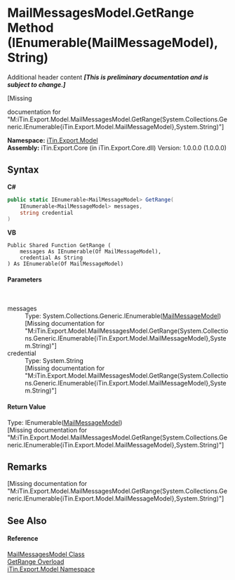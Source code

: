 # MailMessagesModel.GetRange Method (IEnumerable(MailMessageModel), String)
Additional header content _**\[This is preliminary documentation and is subject to change.\]**_

\[Missing <summary> documentation for "M:iTin.Export.Model.MailMessagesModel.GetRange(System.Collections.Generic.IEnumerable{iTin.Export.Model.MailMessageModel},System.String)"\]

**Namespace:**&nbsp;<a href="ef57ffcc-e95e-b212-5a46-9aa6f5a3511f">iTin.Export.Model</a><br />**Assembly:**&nbsp;iTin.Export.Core (in iTin.Export.Core.dll) Version: 1.0.0.0 (1.0.0.0)

## Syntax

**C#**<br />
``` C#
public static IEnumerable<MailMessageModel> GetRange(
	IEnumerable<MailMessageModel> messages,
	string credential
)
```

**VB**<br />
``` VB
Public Shared Function GetRange ( 
	messages As IEnumerable(Of MailMessageModel),
	credential As String
) As IEnumerable(Of MailMessageModel)
```


#### Parameters
&nbsp;<dl><dt>messages</dt><dd>Type: System.Collections.Generic.IEnumerable(<a href="cadecb15-810c-f89c-f934-b20d7baf91b4">MailMessageModel</a>)<br />\[Missing <param name="messages"/> documentation for "M:iTin.Export.Model.MailMessagesModel.GetRange(System.Collections.Generic.IEnumerable{iTin.Export.Model.MailMessageModel},System.String)"\]</dd><dt>credential</dt><dd>Type: System.String<br />\[Missing <param name="credential"/> documentation for "M:iTin.Export.Model.MailMessagesModel.GetRange(System.Collections.Generic.IEnumerable{iTin.Export.Model.MailMessageModel},System.String)"\]</dd></dl>

#### Return Value
Type: IEnumerable(<a href="cadecb15-810c-f89c-f934-b20d7baf91b4">MailMessageModel</a>)<br />\[Missing <returns> documentation for "M:iTin.Export.Model.MailMessagesModel.GetRange(System.Collections.Generic.IEnumerable{iTin.Export.Model.MailMessageModel},System.String)"\]

## Remarks
\[Missing <remarks> documentation for "M:iTin.Export.Model.MailMessagesModel.GetRange(System.Collections.Generic.IEnumerable{iTin.Export.Model.MailMessageModel},System.String)"\]

## See Also


#### Reference
<a href="7dd54d13-30d8-6912-4163-af42bf8ab42b">MailMessagesModel Class</a><br /><a href="fff4b4f9-1e00-b514-8cd1-d3c7c35c7b14">GetRange Overload</a><br /><a href="ef57ffcc-e95e-b212-5a46-9aa6f5a3511f">iTin.Export.Model Namespace</a><br />